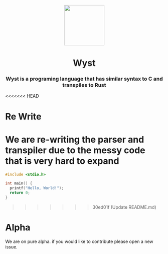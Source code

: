 <p align="center">
<img src="img/wyst-bg.jpg" style="height: 128px">
</p>

<h1 align="center">Wyst
</h1>

<h3 align="center">Wyst is a programing language that has similar syntax to C and transpiles to Rust</h3>

<<<<<<< HEAD
# Re Write
We are re-writing the parser and transpiler due to the messy code that is very hard to expand
=======
```c
#include <stdio.h>

int main() {
  printf("Hello, World!");
  return 0;
}
```
>>>>>>> 30ed01f (Update README.md)

# Alpha
We are on pure alpha. if you would like to contribute please open a new issue.
